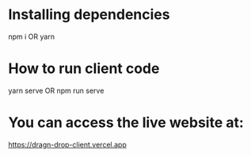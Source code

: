# Installing dependencies
npm i OR yarn 

# How to run client code
yarn serve OR npm run serve

# You can access the live website at:
https://dragn-drop-client.vercel.app
